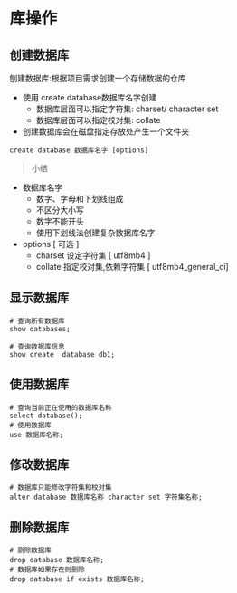 # 库操作

## 创建数据库

刨建数据库:根据项目需求创建一个存储数据的仓库

- 使用 create database数据库名字创建
  - 数据库层面可以指定字符集: charset/ character set
  - 数据库层面可以指定校对集: collate
- 创建数据库会在磁盘指定存放处产生一个文件夹


```mysql
create database 数据库名字 [options]
```

> 小结

+ 数据库名字
  + 数字、字母和下划线组成
  + 不区分大小写
  + 数字不能开头
  + 使用下划线法创建复杂数据库名字
+ options  [ 可选 ]
  + charset  设定字符集  [ utf8mb4 ]
  + collate 指定校对集,依赖字符集 [ utf8mb4_general_ci]

## 显示数据库

```mysql
# 查询所有数据库 
show databases;

# 查询数据库信息 
show create  database db1;
```

## 使用数据库

```mysql
# 查询当前正在使用的数据库名称 
select database();
# 使用数据库 
use 数据库名称;
```



## 修改数据库

```mysql
# 数据库只能修改字符集和校对集
alter database 数据库名称 character set 字符集名称;
```



## 删除数据库

```mysql
# 删除数据库
drop database 数据库名称; 
# 数据库如果存在则删除
drop database if exists 数据库名称;
```





